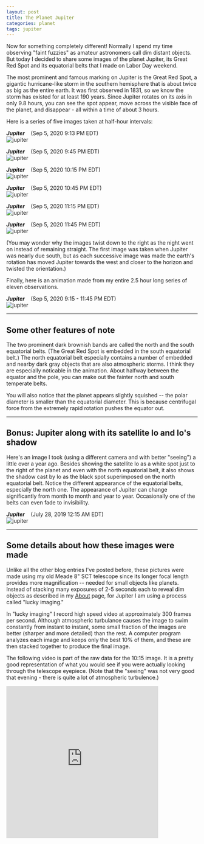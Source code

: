 ```yaml
---
layout: post
title: The Planet Jupiter
categories: planet 
tags: jupiter
---
```

Now for something completely different!  Normally I spend my time observing "faint fuzzies" as amateur astronomers call dim distant objects.  But today I decided to share some images of the planet Jupiter, its Great Red Spot and its equatorial belts that I made on Labor Day weekend.

The most prominent and famous marking on Jupiter is the Great Red Spot, a gigantic hurricane-like storm in the southern hemisphere that is about twice as big as the entire earth.  It was first observed in 1831, so we know the storm has existed for at least 190 years.   Since Jupiter rotates on its axis in only 9.8 hours, you can see the spot appear, move across the visible face of the planet, and disappear - all within a time of about 3 hours.

Here is a series of five images taken at half-hour intervals:

_**Jupiter**_ &nbsp;&nbsp; (Sep 5, 2020 9:13 PM EDT)<br>
![jupiter](../images/jupiter_2020-09-05T21_12_48_AS_P10_l4_ap26+RS.jpg)

<!--
_**Jupiter**_ &nbsp;&nbsp; (Sep 5, 2020 9:30 PM EDT)<br>
![jupiter](../images/jupiter_2020-09-05T21_29_15_AS_P10_l4_ap26+RS.jpg)
-->

_**Jupiter**_ &nbsp;&nbsp; (Sep 5, 2020 9:45 PM EDT)<br>
![jupiter](../images/jupiter_2020-09-05T21_44_03_AS_P10_l4_ap26+RS.jpg)

<!--
_**Jupiter**_ &nbsp;&nbsp; (Sep 5, 2020 10:00 PM EDT)<br>
![jupiter](../images/jupiter_2020-09-05T22_00_12_AS_P10_l4_ap26+RS.jpg)
-->

_**Jupiter**_ &nbsp;&nbsp; (Sep 5, 2020 10:15 PM EDT)<br>
![jupiter](../images/jupiter_2020-09-05T22_15_22_AS_P10_l4_ap40_registax480.jpg)

<!--
_**Jupiter**_ &nbsp;&nbsp; (Sep 5, 2020 10:30 PM EDT)<br>
![jupiter](../images/jupiter_2020-09-05T22_30_07_AS_P10_l4_ap26+RS.jpg)
-->


_**Jupiter**_ &nbsp;&nbsp; (Sep 5, 2020 10:45 PM EDT)<br>
![jupiter](../images/jupiter_2020-09-05T22_45_06_AS_P10_l4_ap26+RS.jpg)

<!--
_**Jupiter**_ &nbsp;&nbsp; (Sep 5, 2020 11:00 PM EDT)<br>
![jupiter](../images/jupiter_2020-09-05T23_00_04_AS_P10_l4_ap26+RS.jpg)
-->

_**Jupiter**_ &nbsp;&nbsp; (Sep 5, 2020 11:15 PM EDT)<br>
![jupiter](../images/jupiter_2020-09-05T23_15_02_AS_P10_l4_ap27+RS.jpg)

<!--
_**Jupiter**_ &nbsp;&nbsp; (Sep 5, 2020 11:30 PM EDT)<br>
![jupiter](../images/jupiter_2020-09-05T23_30_02_AS_P10_l4_ap31+RS.jpg)
-->

_**Jupiter**_ &nbsp;&nbsp; (Sep 5, 2020 11:45 PM EDT)<br>
![jupiter](../images/jupiter_2020-09-05T23_45_02_AS_P10_l4_ap34+RS.jpg)

(You may wonder why the images twist down to the right as the night went on instead of remaining straight.  The first image was taken when Jupiter was nearly due south, but as each successive image was made the earth's rotation has moved Jupiter towards the west and closer to the horizon and twisted the orientation.)

Finally, here is an animation made from my entire 2.5 hour long series of eleven observations.

_**Jupiter**_ &nbsp;&nbsp; (Sep 5, 2020 9:15 - 11:45 PM EDT)<br>
![jupiter](../images/jupiter_2020-09-05.gif)

---

## Some other features of note

The two prominent dark brownish bands are called the north and the south equatorial belts. (The Great Red Spot is embedded in the south equatorial belt.)  The north equatorial belt especially contains a number of embedded and nearby dark gray objects that are also atmospheric storms. I think they are especially noticable in the animation. About halfway between the equator and the pole, you can make out the fainter north and south temperate belts.

You will also notice that the planet appears slightly squished -- the polar diameter is smaller than the equatorial diameter.  This is because centrifugal force from the extremely rapid rotation pushes the equator out.

---

## Bonus: Jupiter along with its satellite Io and Io's shadow

Here's an image I took (using a different camera and with better "seeing") a little over a year ago.  Besides showing the satellite Io as a white spot just to the right of the planet and even with the north equatorial belt, it also shows the shadow cast by Io as the black spot superimposed on the north equatorial belt.  Notice the different appearance of the equatorial belts, especially the north one.  The appearance of Jupiter can change significantly from month to month and year to year.  Occasionally one of the belts can even fade to invisibility.

_**Jupiter**_ &nbsp;&nbsp; (July 28, 2019 12:15 AM EDT)<br>
![jupiter](../images/jupiter_2019-07-28T00_15_29_m_pipp_AS_P12_l4_ap31+RS.jpg)

---

## Some details about how these images were made

Unlike all the other blog entries I've posted before, these pictures were made using my old Meade 8" SCT telescope since its longer focal length provides more magnification -- needed for small objects like planets.  Instead of stacking many exposures of 2-5 seconds each to reveal dim objects as described in my [About](/about/index.html) page, for Jupiter I am using a process called "lucky imaging."  

In "lucky imaging" I record high speed video at approximately 300 frames per second.  Although atmospheric turbulance causes the image to swim constantly from instant to instant, some small fraction of the images are better (sharper and more detailed) than the rest.  A computer program analyzes each image and keeps only the best 10% of them, and these are then stacked together to produce the final image.

The following video is part of the raw data for the 10:15 image.  It is a pretty good representation of what you would see if you were actually looking through the telescope eyepiece.  (Note that the "seeing" was not very good that evening - there is quite a lot of atmospheric turbulence.) 

<iframe width="400"
        height="400"
        src="https://www.youtube.com/embed/IDYCZyZ_M-s"
        frameborder="0"
        allow="autoplay; encrypted-media"
        >
        </iframe>








      